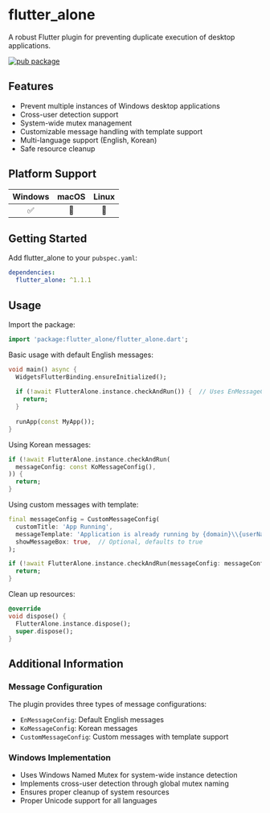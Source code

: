 # flutter_alone

A robust Flutter plugin for preventing duplicate execution of desktop applications.

[![pub package](https://img.shields.io/pub/v/flutter_alone.svg)](https://pub.dev/packages/flutter_alone)

## Features

- Prevent multiple instances of Windows desktop applications
- Cross-user detection support
- System-wide mutex management
- Customizable message handling with template support
- Multi-language support (English, Korean)
- Safe resource cleanup

## Platform Support

| Windows | macOS | Linux |
|:-------:|:-----:|:-----:|
|    ✅    |   🚧   |   🚧   |

## Getting Started

Add flutter_alone to your `pubspec.yaml`:

```yaml
dependencies:
  flutter_alone: ^1.1.1
```

## Usage

Import the package:
```dart
import 'package:flutter_alone/flutter_alone.dart';
```

Basic usage with default English messages:
```dart
void main() async {
  WidgetsFlutterBinding.ensureInitialized();
  
  if (!await FlutterAlone.instance.checkAndRun()) {  // Uses EnMessageConfig by default
    return;
  }
  
  runApp(const MyApp());
}
```

Using Korean messages:
```dart
if (!await FlutterAlone.instance.checkAndRun(
  messageConfig: const KoMessageConfig(),
)) {
  return;
}
```

Using custom messages with template:
```dart
final messageConfig = CustomMessageConfig(
  customTitle: 'App Running',
  messageTemplate: 'Application is already running by {domain}\\{userName}',
  showMessageBox: true,  // Optional, defaults to true
);

if (!await FlutterAlone.instance.checkAndRun(messageConfig: messageConfig)) {
  return;
}
```

Clean up resources:
```dart
@override
void dispose() {
  FlutterAlone.instance.dispose();
  super.dispose();
}
```

## Additional Information

### Message Configuration
The plugin provides three types of message configurations:
- `EnMessageConfig`: Default English messages
- `KoMessageConfig`: Korean messages
- `CustomMessageConfig`: Custom messages with template support

### Windows Implementation
- Uses Windows Named Mutex for system-wide instance detection
- Implements cross-user detection through global mutex naming
- Ensures proper cleanup of system resources
- Proper Unicode support for all languages